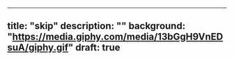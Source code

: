 
---
title: "skip"
description: ""
background: "https://media.giphy.com/media/13bGgH9VnEDsuA/giphy.gif"
draft: true
---

